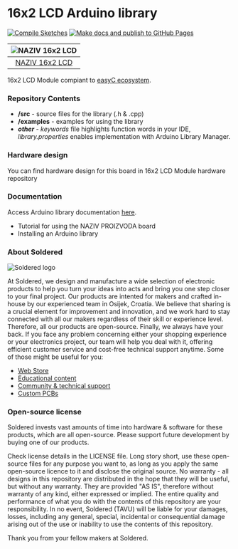 # 16x2 LCD Arduino library


[![Compile Sketches](https://github.com/e-radionicacom/Soldered-16x2-LCD-Arduino-Library/actions/workflows/compile_test.yml/badge.svg?branch=dev)](https://github.com/e-radionicacom/Soldered-16x2-LCD-Arduino-Library/actions/workflows/compile_test.yml)
[![Make docs and publish to GitHub Pages](https://github.com/e-radionicacom/Soldered-16x2-LCD-Arduino-Library/actions/workflows/make_docs.yml/badge.svg?branch=dev)](https://github.com/e-radionicacom/Soldered-16x2-LCD-Arduino-Library/actions/workflows/make_docs.yml)


| ![NAZIV 16x2 LCD](https://upload.wikimedia.org/wikipedia/commons/8/8f/Example_image.svg)        | 
| :---------------------------------------------------------------------------------------------: |
| [NAZIV 16x2 LCD](www.solde.red/333003)                                                          | 


16x2 LCD Module compiant to [easyC ecosystem](www.soldered.com/easyC). 

### Repository Contents
- **/src** - source files for the library (.h & .cpp)
- **/examples** - examples for using the library
- ***other*** - *keywords* file highlights function words in your IDE, *library.properties* enables implementation with Arduino Library Manager.

### Hardware design
You can find hardware design for this board in 16x2 LCD Module hardware repository

### Documentation


Access Arduino library documentation [here](https://e-radionicacom.github.io/Soldered-16x2-LCD-Arduino-Library/). 

- Tutorial for using the NAZIV PROIZVODA board 
- Installing an Arduino library             

### About Soldered
![Soldered logo](https://raw.githubusercontent.com/e-radionicacom/Generic-easyC/dev/extras/Logo%20vertical-2.svg)

At Soldered, we design and manufacture a wide selection of electronic products to help you turn your ideas into acts and bring you one step closer to your final project. Our products are intented for makers and crafted in-house by our experienced team in Osijek, Croatia. We believe that sharing is a crucial element for improvement and innovation, and we work hard to stay connected with all our makers regardless of their skill or experience level. Therefore, all our products are open-source. Finally, we always have your back. If you face any problem concerning either your shopping experience or your electronics project, our team will help you deal with it, offering efficient customer service and cost-free technical support anytime. Some of those might be useful for you:

- [Web Store](https://www.soldered.com)
- [Educational content](https://learn.soldered.com)
- [Community & technical support](https://community.soldered.com)
- [Custom PCBs](https://pcb.soldered.com)


### Open-source license
Soldered invests vast amounts of time into hardware & software for these products, which are all open-source. Please support future development by buying one of our products. 

Check license details in the LICENSE file. Long story short, use these open-source files for any purpose you want to, as long as you apply the same open-source licence to it and disclose the original source. No warranty - all designs in this repository are distributed in the hope that they will be useful, but without any warranty. They are provided "AS IS", therefore without warranty of any kind, either expressed or implied. The entire quality and performance of what you do with the contents of this repository are your responsibility. In no event, Soldered (TAVU) will be liable for your damages, losses, including any general, special, incidental or consequential damage arising out of the use or inability to use the contents of this repository. 

Thank you from your fellow makers at Soldered.

